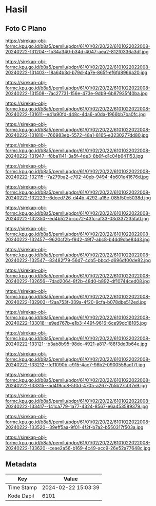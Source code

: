 # Hasil

## Foto C Plano

https://sirekap-obj-formc.kpu.go.id/b8a5/pemilu/pdpr/61/01/02/20/22/6101022022008-20240222-131204--1b34a340-b34d-4047-aea2-812f0336a3df.jpg

https://sirekap-obj-formc.kpu.go.id/b8a5/pemilu/pdpr/61/01/02/20/22/6101022022008-20240222-131403--18a64b3d-b79d-4a7e-865f-ef6fd8966a20.jpg

https://sirekap-obj-formc.kpu.go.id/b8a5/pemilu/pdpr/61/01/02/20/22/6101022022008-20240222-131508--7ac27731-156e-473e-9db9-6b87935f40ba.jpg

https://sirekap-obj-formc.kpu.go.id/b8a5/pemilu/pdpr/61/01/02/20/22/6101022022008-20240222-131611--e41a90fd-448c-4da6-a0da-1966bb7ba0fc.jpg

https://sirekap-obj-formc.kpu.go.id/b8a5/pemilu/pdpr/61/01/02/20/22/6101022022008-20240222-131810--766983eb-5572-48a1-8165-e3230277dd80.jpg

https://sirekap-obj-formc.kpu.go.id/b8a5/pemilu/pdpr/61/01/02/20/22/6101022022008-20240222-131947--f8ba1141-3a5f-4de3-8b6f-d1c04b641153.jpg

https://sirekap-obj-formc.kpu.go.id/b8a5/pemilu/pdpr/61/01/02/20/22/6101022022008-20240222-132115--7a279ba2-c702-40eb-9494-4b601e41676d.jpg

https://sirekap-obj-formc.kpu.go.id/b8a5/pemilu/pdpr/61/01/02/20/22/6101022022008-20240222-132223--6dced726-d44b-4292-a18e-085f50c5038d.jpg

https://sirekap-obj-formc.kpu.go.id/b8a5/pemilu/pdpr/61/01/02/20/22/6101022022008-20240222-132350--ed4b522b-cc72-43fc-af33-03d337235fa0.jpg

https://sirekap-obj-formc.kpu.go.id/b8a5/pemilu/pdpr/61/01/02/20/22/6101022022008-20240222-132457--9620cf2b-f942-49f7-abc8-b4dd9cbe84d3.jpg

https://sirekap-obj-formc.kpu.go.id/b8a5/pemilu/pdpr/61/01/02/20/22/6101022022008-20240222-132547--83482f79-56d7-4cb5-bbcd-d696df00de82.jpg

https://sirekap-obj-formc.kpu.go.id/b8a5/pemilu/pdpr/61/01/02/20/22/6101022022008-20240222-132656--7dad2064-8f2b-48d0-b892-df10744ced08.jpg

https://sirekap-obj-formc.kpu.go.id/b8a5/pemilu/pdpr/61/01/02/20/22/6101022022008-20240222-132903--f2aa753f-039a-4f20-9cfa-b078dbe512ed.jpg

https://sirekap-obj-formc.kpu.go.id/b8a5/pemilu/pdpr/61/01/02/20/22/6101022022008-20240222-133018--e9ed767b-e1b3-449f-9616-6ce99dc18105.jpg

https://sirekap-obj-formc.kpu.go.id/b8a5/pemilu/pdpr/61/01/02/20/22/6101022022008-20240222-133121--b3ab8b95-98dc-4921-a817-f88f3dd3b64e.jpg

https://sirekap-obj-formc.kpu.go.id/b8a5/pemilu/pdpr/61/01/02/20/22/6101022022008-20240222-133212--fe11090b-c915-4ac7-98b2-0900556adf7f.jpg

https://sirekap-obj-formc.kpu.go.id/b8a5/pemilu/pdpr/61/01/02/20/22/6101022022008-20240222-133315--5d4f9cc8-5f0d-4705-a267-7b5b27c0f7e9.jpg

https://sirekap-obj-formc.kpu.go.id/b8a5/pemilu/pdpr/61/01/02/20/22/6101022022008-20240222-133417--141ca779-1a77-4324-8567-e6a453589379.jpg

https://sirekap-obj-formc.kpu.go.id/b8a5/pemilu/pdpr/61/01/02/20/22/6101022022008-20240222-133520--39eff5aa-9f01-4f2f-b7a2-b550317f503a.jpg

https://sirekap-obj-formc.kpu.go.id/b8a5/pemilu/pdpr/61/01/02/20/22/6101022022008-20240222-133620--ceae2a56-b169-4c49-acc9-26e52a77648c.jpg


## Metadata

| Key        | Value               |
| ---------- | ------------------- |
| Time Stamp | 2024-02-22 15:03:39 |
| Kode Dapil | 6101                |



